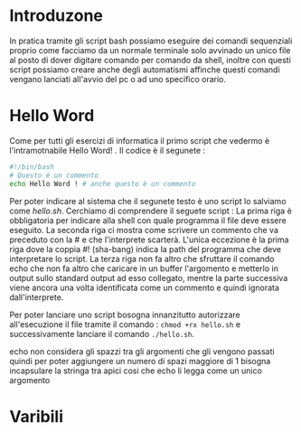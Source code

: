 # Introduzone
In pratica tramite gli script bash possiamo eseguire dei comandi sequenziali proprio come facciamo da un normale terminale solo avvinado un unico file al posto di dover digitare comando per comando da shell, inoltre con questi script possiamo creare anche degli automatismi affinche questi comandi vengano lanciati all'avvio del pc o ad uno specifico orario.


# Hello Word
Come per tutti gli esercizi di informatica il primo script che vedermo è l'intramotnabile Hello Word! .
Il codice è il segunete : 
```bash
#!/bin/bash
# Questo è un commento
echo Hello Word ! # anche questo è un commento 
```

Per poter indicare al sistema che il segunete testo è uno script lo salviamo come *hello.sh*.
Cerchiamo di comprendere il seguete script : La prima riga è obbligatoria per indicare alla shell con quale programma il file deve essere eseguito. La seconda riga ci mostra come scrivere un commento che va preceduto con la # e che l'interprete scarterà. L'unica eccezione è la prima riga dove la coppia #! (sha-bang) indica la path del programma che deve interpretare lo script. La terza riga non fa altro che sfruttare il comando echo che non fa altro che caricare in un buffer l'argomento e metterlo in output sullo standard output ad esso collegato, mentre la parte successiva viene ancora una volta identificata come un commento e quindi ignorata dall'interprete.

Per poter lanciare uno script bosogna innanzitutto autorizzare all'esecuzione il file tramite il comando : `chmod +rx hello.sh` e successivamente lanciare il comando `./hello.sh`. 

echo non considera gli spazzi tra gli argomenti che gli vengono passati quindi per poter aggiungere un numero di spazi maggiore di 1 bisogna incapsulare la stringa tra apici cosi che echo li legga come un unico argomento 


# Varibili
